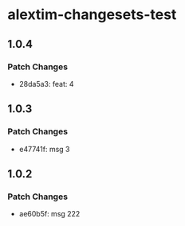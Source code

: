 # alextim-changesets-test

## 1.0.4

### Patch Changes

- 28da5a3: feat: 4

## 1.0.3

### Patch Changes

- e47741f: msg 3

## 1.0.2

### Patch Changes

- ae60b5f: msg 222
